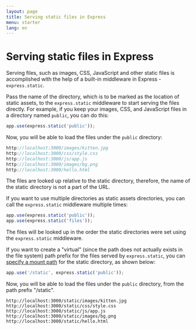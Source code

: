 ```yaml
---
layout: page
title: Serving static files in Express
menu: starter
lang: en
---
```


# Serving static files in Express

Serving files, such as images, CSS, JavaScript and other static files is accomplished with the help of a built-in middleware in Express - `express.static`.

Pass the name of the directory, which is to be marked as the location of static assets, to the `express.static` middleware to start serving the files directly. For example, if you keep your images, CSS, and JavaScript files in a directory named `public`, you can do this:

~~~js
app.use(express.static('public'));
~~~

Now, you will be able to load the files under the `public` directory:

~~~js
http://localhost:3000/images/kitten.jpg
http://localhost:3000/css/style.css
http://localhost:3000/js/app.js
http://localhost:3000/images/bg.png
http://localhost:3000/hello.html
~~~

<div class="doc-box doc-info">
The files are looked up relative to the static directory, therefore, the name of the static directory is not a part of the URL.
</div>

If you want to use multiple directories as static assets directories, you can call the `express.static` middleware multiple times:

~~~js
app.use(express.static('public'));
app.use(express.static('files'));
~~~

The files will be looked up in the order the static directories were set using the `express.static` middleware.

If you want to create a "virtual" (since the path does not actually exists in the file system) path prefix for the files served by `express.static`, you can [specify a mount path](/4x/api.html#app.use) for the static directory, as shown below:

~~~js
app.use('/static', express.static('public'));
~~~

Now, you will be able to load the files under the `public` directory, from the path prefix "/static".

~~~
http://localhost:3000/static/images/kitten.jpg
http://localhost:3000/static/css/style.css
http://localhost:3000/static/js/app.js
http://localhost:3000/static/images/bg.png
http://localhost:3000/static/hello.html
~~~
